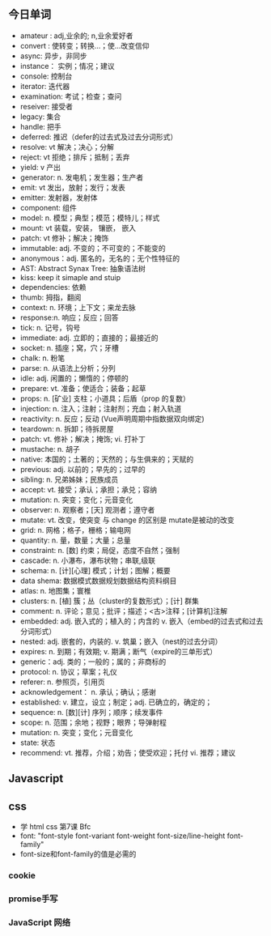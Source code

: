 ## 今日单词
- amateur : adj,业余的; n,业余爱好者
- convert : 使转变；转换…；使…改变信仰
- async: 异步，非同步
- instance： 实例；情况；建议
- console: 控制台
- iterator: 迭代器
- examination: 考试；检查；查问
- reseiver: 接受者
- legacy: 集合
- handle: 把手
- deferred: 推迟（defer的过去式及过去分词形式）
- resolve: vt 解决；决心；分解
- reject: vt 拒绝；排斥；抵制；丢弃
- yield: v 产出
- generator: n. 发电机；发生器；生产者
- emit: vt 发出，放射；发行；发表
- emitter: 发射器，发射体
- component: 组件
- model: n. 模型；典型；模范；模特儿；样式
- mount: vt 装载，安装， 镶嵌， 嵌入
- patch: vt 修补；解决；掩饰
- immutable: adj. 不变的；不可变的；不能变的
- anonymous：adj. 匿名的，无名的；无个性特征的
- AST: Abstract Synax Tree: 抽象语法树
- kiss: keep it simaple and stuip
- dependencies: 依赖
- thumb: 拇指，翻阅
- context: n. 环境；上下文；来龙去脉
- response:n. 响应；反应；回答 
- tick: n. 记号，钩号
- immediate: adj. 立即的；直接的；最接近的
- socket: n. 插座；窝，穴；牙槽
- chalk: n. 粉笔
- parse: n. 从语法上分析；分列
- idle: adj. 闲置的；懒惰的；停顿的
- prepare: vt. 准备；使适合；装备；起草
- props: n. [矿业] 支柱；小道具；后盾（prop 的复数）
- injection: n. 注入；注射；注射剂；充血；射入轨道
- reactivity: n. 反应；反动 (Vue声明周期中指数据双向绑定)
- teardown: n. 拆卸；待拆房屋
- patch: vt. 修补；解决；掩饰; vi. 打补丁 
- mustache: n. 胡子
- native: 本国的；土著的；天然的；与生俱来的；天赋的
- previous: adj. 以前的；早先的；过早的
- sibling: n. 兄弟姊妹；民族成员
- accept: vt. 接受；承认；承担；承兑；容纳
- mutation: n. 突变；变化；元音变化
- observer: n. 观察者；[天] 观测者；遵守者
- mutate: vt. 改变，使突变 与 change 的区别是 mutate是被动的改变
- grid: n. 网格；格子，栅格；输电网
- quantity: n. 量，数量；大量；总量
- constraint: n. [数] 约束；局促，态度不自然；强制
- cascade: n. 小瀑布，瀑布状物；串联,级联
- schema: n. [计][心理] 模式；计划；图解；概要
- data shema: 数据模式数据规划数据结构资料纲目
- atlas: n. 地图集；寰椎
- clusters: n. [植] 簇；丛（cluster的复数形式）；[计] 群集
- comment: n. 评论；意见；批评；描述；<古>注释；[计算机]注解
- embedded: adj. 嵌入式的；植入的；内含的 v. 嵌入（embed的过去式和过去分词形式）
- nested: adj. 嵌套的，内装的. v. 筑巢；嵌入（nest的过去分词）
- expires: n. 到期；有效期; v. 期满；断气（expire的三单形式）
- generic：adj. 类的；一般的；属的；非商标的
- protocol:  n. 协议；草案；礼仪
- referer:  n. 参照页，引用页
- acknowledgement： n. 承认；确认；感谢
- established: v. 建立，设立；制定；adj. 已确立的，确定的；
- sequence: n. [数][计] 序列；顺序；续发事件
- scope: n. 范围；余地；视野；眼界；导弹射程
- mutation: n. 突变；变化；元音变化
- state: 状态
- recommend: vt. 推荐，介绍；劝告；使受欢迎；托付 vi. 推荐；建议







## Javascript

## css
- 学 html css 第7课 Bfc
- font:  "font-style font-variant font-weight font-size/line-height font-family"
-  font-size和font-family的值是必需的

### cookie

### promise手写

### JavaScript 网络

